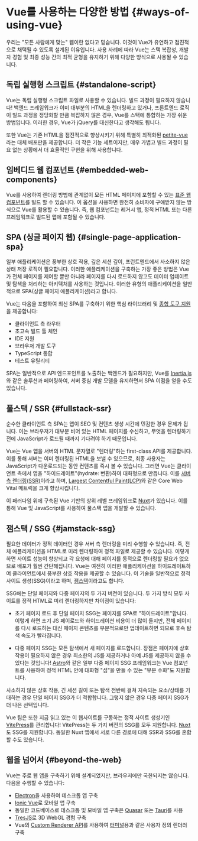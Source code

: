 # Vue를 사용하는 다양한 방법 {#ways-of-using-vue}

우리는 "모든 사람에게 맞는" 웹이란 없다고 믿습니다. 이것이 Vue가 유연하고 점진적으로 채택될 수 있도록 설계된 이유입니다. 사용 사례에 따라 Vue는 스택 복잡성, 개발자 경험 및 최종 성능 간의 최적 균형을 유지하기 위해 다양한 방식으로 사용될 수 있습니다.

## 독립 실행형 스크립트 {#standalone-script}

Vue는 독립 실행형 스크립트 파일로 사용할 수 있습니다. 빌드 과정이 필요하지 않습니다! 백엔드 프레임워크가 이미 대부분의 HTML을 렌더링하고 있거나, 프론트엔드 로직이 빌드 과정을 정당화할 만큼 복잡하지 않은 경우, Vue를 스택에 통합하는 가장 쉬운 방법입니다. 이러한 경우, Vue가 jQuery를 대신한다고 생각해도 됩니다.

또한 Vue는 기존 HTML을 점진적으로 향상시키기 위해 특별히 최적화된 [petite-vue](https://github.com/vuejs/petite-vue)라는 대체 배포판을 제공합니다. 더 작은 기능 세트이지만, 매우 가볍고 빌드 과정이 필요 없는 상황에서 더 효율적인 구현을 위해 사용합니다.

## 임베디드 웹 컴포넌트 {#embedded-web-components}

Vue를 사용하여 렌더링 방법에 관계없이 모든 HTML 페이지에 포함할 수 있는 [표준 웹 컴포넌트](/guide/extras/web-components)를 빌드 할 수 있습니다. 이 옵션을 사용하면 완전히 소비자에 구애받지 않는 방식으로 Vue를 활용할 수 있습니다. 즉, 웹 컴포넌트는 레거시 앱, 정적 HTML 또는 다른 프레임워크로 빌드된 앱에 포함될 수 있습니다.

## SPA (싱글 페이지 웹) {#single-page-application-spa}

일부 애플리케이션은 풍부한 상호 작용, 깊은 세션 깊이, 프런트엔드에서 사소하지 않은 상태 저장 로직이 필요합니다. 이러한 애플리케이션을 구축하는 가장 좋은 방법은 Vue가 전체 페이지를 제어할 뿐만 아니라 페이지를 다시 로드하지 않고도 데이터 업데이트 및 탐색을 처리하는 아키텍처를 사용하는 것입니다. 이러한 유형의 애플리케이션을 일반적으로 SPA(싱글 페이지 애플리케이션)라고 합니다.

Vue는 다음을 포함하여 최신 SPA를 구축하기 위한 핵심 라이브러리 및 [종합 도구 지원](/guide/scaling-up/tooling)을 제공합니다:

- 클라이언트 측 라우터
- 초고속 빌드 툴 체인
- IDE 지원
- 브라우저 개발 도구
- TypeScript 통합
- 테스트 유틸리티

SPA는 일반적으로 API 엔드포인트를 노출하는 백엔드가 필요하지만, Vue를 [Inertia.js](https://inertiajs.com)와 같은 솔루션과 페어링하여, 서버 중심 개발 모델을 유지하면서 SPA 이점을 얻을 수도 있습니다.

## 풀스택 / SSR {#fullstack-ssr}

순수한 클라이언트 측 SPA는 앱이 SEO 및 컨텐츠 생성 시간에 민감한 경우 문제가 됩니다. 이는 브라우저가 대부분 비어 있는 HTML 페이지를 수신하고, 무엇을 렌더링하기 전에 JavaScript가 로드될 때까지 기다려야 하기 때문입니다.

Vue는 Vue 앱을 서버의 HTML 문자열로 "렌더링"하는 first-class API를 제공합니다. 이를 통해 서버는 이미 렌더링된 HTML을 보낼 수 있으므로, 최종 사용자는 JavaScript가 다운로드되는 동안 컨텐츠를 즉시 볼 수 있습니다. 그러면 Vue는 클라이언트 측에서 앱을 "하이드레이트"(hydrate: 변환)하여 대화형으로 만듭니다. 이를 [서버 측 렌더링(SSR)](/guide/scaling-up/ssr)이라고 하며, [Largest Contentful Paint(LCP)](https://web.dev/lcp/)와 같은 Core Web Vital 메트릭을 크게 향상시킵니다.

이 패러다임 위에 구축된 Vue 기반의 상위 레벨 프레임워크로 [Nuxt](https://nuxtjs.com/)가 있습니다. 이를 통해 Vue 및 JavaScript를 사용하여 풀스택 앱을 개발할 수 있습니다.

## 잼스택 / SSG {#jamstack-ssg}

필요한 데이터가 정적 데이터인 경우 서버 측 렌더링을 미리 수행할 수 있습니다. 즉, 전체 애플리케이션을 HTML로 미리 렌더링하여 정적 파일로 제공할 수 있습니다. 이렇게 하면 사이트 성능이 향상되고 각 요청에 대해 페이지를 동적으로 렌더링할 필요가 없으므로 배포가 훨씬 간단해집니다. Vue는 여전히 이러한 애플리케이션을 하이드레이트하여 클라이언트에서 풍부한 상호 작용을 제공할 수 있습니다. 이 기술을 일반적으로 정적 사이트 생성(SSG)이라고 하며, [잼스택](https://jamstack.org/what-is-jamstack/)이라고도 합니다.

SSG에는 단일 페이지와 다중 페이지의 두 가지 버전이 있습니다. 두 가지 방식 모두 사이트를 정적 HTML로 미리 렌더링하지만 차이점이 있습니다:

- 초기 페이지 로드 후 단일 페이지 SSG는 페이지를 SPA로 "하이드레이트"합니다. 이렇게 하면 초기 JS 페이로드와 하이드레이션 비용이 더 많이 들지만, 전체 페이지를 다시 로드하는 대신 페이지 콘텐츠를 부분적으로만 업데이트하면 되므로 후속 탐색 속도가 빨라집니다.

- 다중 페이지 SSG는 모든 탐색에서 새 페이지를 로드합니다. 장점은 페이지에 상호 작용이 필요하지 않은 경우 최소한의 JS를 제공하거나 아예 JS를 제공하지 않을 수 있다는 것입니다! [Astro](https://astro.build/)와 같은 일부 다중 페이지 SSG 프레임워크는 Vue 컴포넌트를 사용하여 정적 HTML 안에 대화형 "섬"을 만들 수 있는 "부분 수화"도 지원합니다.

사소하지 않은 상호 작용, 긴 세션 길이 또는 탐색 전반에 걸쳐 지속되는 요소/상태를 기대하는 경우 단일 페이지 SSG가 더 적합합니다. 그렇지 않은 경우 다중 페이지 SSG가 더 나은 선택입니다.

Vue 팀은 또한 지금 읽고 있는 이 웹사이트를 구동하는 정적 사이트 생성기인 [VitePress](https://vitepress.dev/)를 관리합니다! VitePress는 두 가지 버전의 SSG를 모두 지원합니다. [Nuxt](https://nuxt.com/)도 SSG를 지원합니다. 동일한 Nuxt 앱에서 서로 다른 경로에 대해 SSR과 SSG를 혼합 할 수도 있습니다.

## 웹을 넘어서 {#beyond-the-web}

Vue는 주로 웹 앱을 구축하기 위해 설계되었지만, 브라우저에만 국한되지는 않습니다. 다음을 수행할 수 있습니다:

- [Electron](https://www.electronjs.org/)을 사용하여 데스크톱 앱 구축
- [Ionic Vue](https://ionicframework.com/docs/vue/overview)로 모바일 앱 구축
- 동일한 코드베이스로 데스크톱 및 모바일 앱 구축은 [Quasar](https://quasar.dev/) 또는 [Tauri](https://tauri.app)를 사용
- [TresJS](https://tresjs.org/)로 3D WebGL 경험 구축
- Vue의 [Custom Renderer API](/api/custom-renderer)를 사용하여 [터미널](https://github.com/vue-terminal/vue-termui)용과 같은 사용자 정의 렌더러 구축

